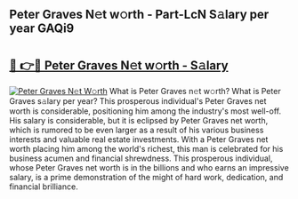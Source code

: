 ## Peter Graves N𝚎t w𝚘rth - Part-LcN S𝚊lary per year GAQi9

# <h2><a href="http://gc0dx2f.nevu.top/?p=Peter+Graves">🔗 👉🔴 Peter Graves N𝚎t w𝚘rth - S𝚊lary</a></h2>

[![Peter Graves N𝚎t W𝚘rth](https://i.imgur.com/Oavwk0R.jpeg)](http://gc0dx2f.nevu.top/?p=Peter+Graves)
What is Peter Graves n𝚎t w𝚘rth? What is Peter Graves s𝚊lary per year?
This prosperous individual's Peter Graves net worth is considerable, positioning him among the industry's most well-off. His salary is considerable, but it is eclipsed by Peter Graves net worth, which is rumored to be even larger as a result of his various business interests and valuable real estate investments. With a Peter Graves net worth placing him among the world's richest, this man is celebrated for his business acumen and financial shrewdness. This prosperous individual, whose Peter Graves net worth is in the billions and who earns an impressive salary, is a prime demonstration of the might of hard work, dedication, and financial brilliance.

